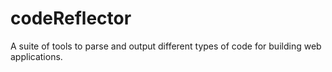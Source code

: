 # codeReflector
A suite of tools to parse and output different types of code for building web applications.
